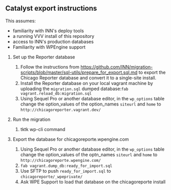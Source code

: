 ## Catalyst export instructions

This assumes:
- familiarity with INN's deploy tools
- a running VVV install of this repository
- access to INN's production databases
- Familiarity with WPEngine support

1. Set up the Reporter database
	1. Follow the instructions from https://github.com/INN/migration-scripts/blob/master/sql-utils/prepare_for_export.sql.md to export the Chicago Reporter database and convert it to a single-site install.
	2. Install the Reporter database on your local vagrant machine by uploading the `migration.sql` dumped database:`fab vagrant.reload_db:migration.sql`
	3. Using Sequel Pro or another database editor, in the `wp_options` table change the option_values of the option_names `siteurl` and `home` to `http://chicagoreporter.vagrant.dev/`

3. Run the migration
	1. tktk wp-cli command

4. Export the database for chicagoreporte.wpengine.com
	1. Using Sequel Pro or another database editor, in the `wp_options` table change the option_values of the optn_names `siteurl` and `home` to `http://chicagoreporte.wpengine.com/`
	2. `fab vagrant.dump_db:ready_for_import.sql`
	3. Use SFTP to push `ready_for_import.sql` to `chicagoreporte/_wpeprivate/`
	4. Ask WPE Support to load that database on the chicagoreporte install
